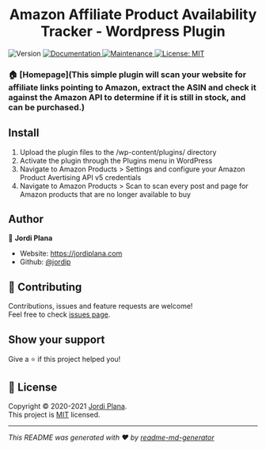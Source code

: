 <h1 align="center">Amazon Affiliate Product Availability Tracker - Wordpress Plugin</h1>
<p>
  <img alt="Version" src="https://img.shields.io/badge/version-1.4.4-blue.svg?cacheSeconds=2592000" />
  <a href="https://github.com/jordip/product-availability-checker#readme" target="_blank">
    <img alt="Documentation" src="https://img.shields.io/badge/documentation-yes-brightgreen.svg" />
  </a>
  <a href="https://github.com/jordip/product-availability-checker/graph/commit-activity" target="_blank">
    <img alt="Maintenance" src="https://img.shields.io/badge/Maintained%3F-yes-green.svg" />
  </a>
  <a href="https://github.com/jordip/product-availability-checker/blob/master/LICENSE" target="_blank">
    <img alt="License: MIT" src="https://img.shields.io/github/license/jordip/product-availability-checker" />
  </a>
</p>

>      

### 🏠 [Homepage](This simple plugin will scan your website for affiliate links pointing to Amazon, extract the ASIN and check it against the Amazon API to determine if it is still in stock, and can be purchased.)

## Install

1. Upload the plugin files to the /wp-content/plugins/ directory
2. Activate the plugin through the Plugins menu in WordPress
3. Navigate to Amazon Products > Settings and configure your Amazon Product Avertising API v5 credentials
4. Navigate to Amazon Products > Scan to scan every post and page for Amazon products that are no longer available to buy

## Author

👤 **Jordi Plana**

* Website: https://jordiplana.com
* Github: [@jordip](https://github.com/jordip)

## 🤝 Contributing

Contributions, issues and feature requests are welcome!<br />Feel free to check [issues page](https://wordpress.org/support/plugin/product-availability-checker/).

## Show your support

Give a ⭐️ if this project helped you!

## 📝 License

Copyright © 2020-2021 [Jordi Plana](https://github.com/jordip).<br />
This project is [MIT](https://github.com/jordip/product-availability-checker/blob/master/LICENSE) licensed.

***
_This README was generated with ❤️ by [readme-md-generator](https://github.com/kefranabg/readme-md-generator)_